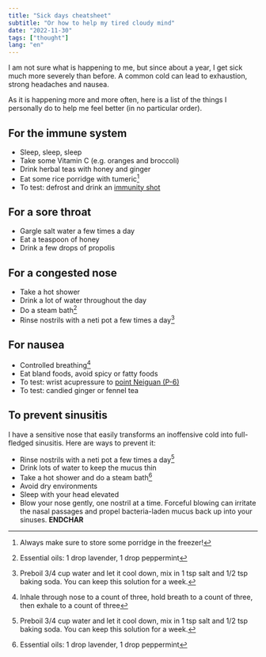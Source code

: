 ```yaml
---
title: "Sick days cheatsheet"
subtitle: "Or how to help my tired cloudy mind"
date: "2022-11-30"
tags: ["thought"]
lang: "en"
---
```


I am not sure what is happening to me, but since about a year, I get sick much more severely than before. A common cold can lead to exhaustion, strong headaches and nausea.

As it is happening more and more often, here is a list of the things I personally do to help me feel better (in no particular order).

## For the immune system

- Sleep, sleep, sleep
- Take some Vitamin C (e.g. oranges and broccoli)
- Drink herbal teas with honey and ginger
- Eat some rice porridge with tumeric[^1]
- To test: defrost and drink an [immunity shot](https://www.bonappetit.com/story/homemade-ginger-shots)

## For a sore throat

- Gargle salt water a few times a day
- Eat a teaspoon of honey
- Drink a few drops of propolis

## For a congested nose

- Take a hot shower
- Drink a lot of water throughout the day
- Do a steam bath[^2]
- Rinse nostrils with a neti pot a few times a day[^3]

## For nausea

- Controlled breathing[^4]
- Eat bland foods, avoid spicy or fatty foods
- To test: wrist acupressure to [point Neiguan (P-6)](https://www.youtube.com/watch?v=XNDoQm8wxHg&t=25s)
- To test: candied ginger or fennel tea

## To prevent sinusitis

I have a sensitive nose that easily transforms an inoffensive cold into full-fledged sinusitis. Here are ways to prevent it:

- Rinse nostrils with a neti pot a few times a day[^3]
- Drink lots of water to keep the mucus thin
- Take a hot shower and do a steam bath[^2]
- Avoid dry environments
- Sleep with your head elevated
- Blow your nose gently, one nostril at a time. Forceful blowing can irritate the nasal passages and propel bacteria-laden mucus back up into your sinuses. **ENDCHAR**

[^1]: Always make sure to store some porridge in the freezer!
[^2]: Essential oils: 1 drop lavender, 1 drop peppermint
[^3]: Preboil 3/4 cup water and let it cool down, mix in 1&nbsp;tsp salt and 1/2&nbsp;tsp baking soda. You can keep this solution for a week.
[^4]: Inhale through nose to a count of three, hold breath to a count of three, then exhale to a count of three
